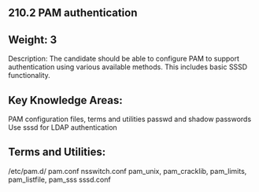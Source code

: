 ## 210.2 PAM authentication

Weight: 3
---------

Description: The candidate should be able to configure PAM to support authentication using various available methods. This includes basic SSSD functionality.


Key Knowledge Areas:
--------------------

PAM configuration files, terms and utilities
passwd and shadow passwords
Use sssd for LDAP authentication

Terms and Utilities:
--------------------

/etc/pam.d/
pam.conf
nsswitch.conf
pam_unix, pam_cracklib, pam_limits, pam_listfile, pam_sss
sssd.conf
